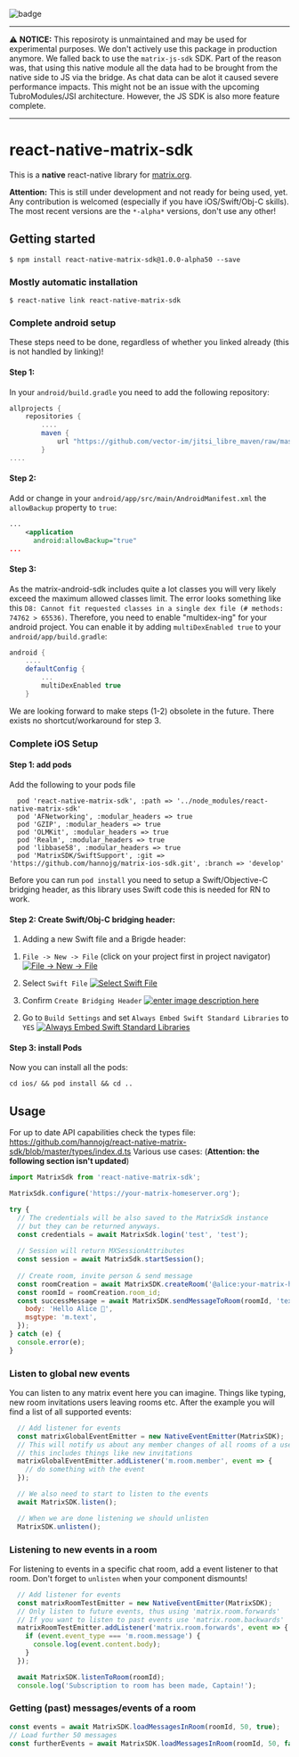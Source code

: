 ![badge](https://img.shields.io/npm/v/react-native-matrix-sdk)

<hr />

⚠️ <b>NOTICE:</b> This reposiroty is unmaintained and may be used for experimental purposes. We don't actively use this package in production anymore.
We falled back to use the `matrix-js-sdk` SDK. Part of the reason was, that using this native module all the data had to be brought from the native side to JS via the bridge. As chat data can be alot it caused severe performance impacts. This might not be an issue with the upcoming TubroModules/JSI architecture. However, the JS SDK is also more feature complete.

<hr />

# react-native-matrix-sdk

This is a **native** react-native library for [matrix.org](https://matrix.org). 

**Attention:** This is still under development and not ready for being used, yet. 
Any contribution is welcomed (especially if you have iOS/Swift/Obj-C skills).
The most recent versions are the `*-alpha*` versions, don't use any other!

## Getting started

`$ npm install react-native-matrix-sdk@1.0.0-alpha50 --save`

### Mostly automatic installation

`$ react-native link react-native-matrix-sdk`

### Complete android setup

These steps need to be done, regardless of whether you linked already (this is not handled by linking)!

#### Step 1:
In your `android/build.gradle` you need to add the following repository: 
```groovy
allprojects {
    repositories {
        ....
        maven {
            url "https://github.com/vector-im/jitsi_libre_maven/raw/master/releases"
        }
....
```

#### Step 2:

Add or change in your `android/app/src/main/AndroidManifest.xml` the `allowBackup` property to `true`:
```xml
...
    <application
      android:allowBackup="true"
...
```

#### Step 3:

As the matrix-android-sdk includes quite a lot classes you will very likely exceed the maximum allowed classes
limit. The error looks something like this `D8: Cannot fit requested classes in a single dex file (# methods: 74762 > 65536)`.
Therefore, you need to enable "multidex-ing" for your android project. You can enable it by adding `multiDexEnabled true` to your 
`android/app/build.gradle`:

```groovy
android {
    ....
    defaultConfig {
        ...
        multiDexEnabled true
    }
```


We are looking forward to make steps (1-2) obsolete in the future. There exists no shortcut/workaround for step 3.

### Complete iOS Setup

#### Step 1: add pods

Add the following to your pods file
```text
  pod 'react-native-matrix-sdk', :path => '../node_modules/react-native-matrix-sdk'
  pod 'AFNetworking', :modular_headers => true
  pod 'GZIP', :modular_headers => true
  pod 'OLMKit', :modular_headers => true
  pod 'Realm', :modular_headers => true
  pod 'libbase58', :modular_headers => true
  pod 'MatrixSDK/SwiftSupport', :git => 'https://github.com/hannojg/matrix-ios-sdk.git', :branch => 'develop'
```

Before you can run `pod install` you need to setup a Swift/Objective-C bridging header, as this library uses 
Swift code this is needed for RN to work.

#### Step 2: Create Swift/Obj-C bridging header:

1. Adding a new Swift file and a Brigde header:

1) `File -> New -> File` (click on your project first in project navigator)
[![`File -> New -> File`][1]][1]

2) Select `Swift File` [![Select `Swift File`][2]][2]

3) Confirm `Create Bridging Header` [![enter image description here][3]][3]

2. Go to `Build Settings` and set `Always Embed Swift Standard Libraries` to `YES` [![Always Embed Swift Standard Libraries][4]][4]


  [1]: https://i.stack.imgur.com/mI7pc.jpg
  [2]: https://i.stack.imgur.com/VbeJb.png
  [3]: https://i.stack.imgur.com/WXTz2.png
  [4]: https://i.stack.imgur.com/XtABe.png
  
#### Step 3: install Pods

Now you can install all the pods:
```shell script
cd ios/ && pod install && cd ..
```

## Usage

For up to date API capabilities check the types file: https://github.com/hannojg/react-native-matrix-sdk/blob/master/types/index.d.ts
Various use cases: (**Attention: the following section isn't updated**)

```javascript
import MatrixSdk from 'react-native-matrix-sdk';

MatrixSdk.configure('https://your-matrix-homeserver.org');

try {
  // The credentials will be also saved to the MatrixSdk instance
  // but they can be returned anyways.
  const credentials = await MatrixSdk.login('test', 'test');
  
  // Session will return MXSessionAttributes
  const session = await MatrixSdk.startSession();
                                                                                       
  // Create room, invite person & send message
  const roomCreation = await MatrixSDK.createRoom('@alice:your-matrix-homeserver.org');
  const roomId = roomCreation.room_id;
  const successMessage = await MatrixSDK.sendMessageToRoom(roomId, 'text', {
    body: 'Hello Alice 🚀',
    msgtype: 'm.text',
  });
} catch (e) {
  console.error(e);
}
```

### Listen to global new events 

You can listen to any matrix event here you can imagine. Things like typing, new room invitations
users leaving rooms etc. 
After the example you will find a list of all supported events:

```javascript
  // Add listener for events
  const matrixGlobalEventEmitter = new NativeEventEmitter(MatrixSDK);
  // This will notify us about any member changes of all rooms of a user
  // this includes things like new invitations
  matrixGlobalEventEmitter.addListener('m.room.member', event => {
    // do something with the event
  });

  // We also need to start to listen to the events
  await MatrixSDK.listen();

  // When we are done listening we should unlisten
  MatrixSDK.unlisten();
```

### Listening to new events in a room

For listening to events in a specific chat room, add a event listener to that room.
Don't forget to `unlisten` when your component dismounts!

```javascript 
  // Add listener for events
  const matrixRoomTestEmitter = new NativeEventEmitter(MatrixSDK);
  // Only listen to future events, thus using 'matrix.room.forwards'
  // If you want to listen to past events use 'matrix.room.backwards'
  matrixRoomTestEmitter.addListener('matrix.room.forwards', event => {
    if (event.event_type === 'm.room.message') {
      console.log(event.content.body);
    }
  });

  await MatrixSDK.listenToRoom(roomId);
  console.log('Subscription to room has been made, Captain!');
```

### Getting (past) messages/events of a room

```javascript
const events = await MatrixSDK.loadMessagesInRoom(roomId, 50, true);
// Load further 50 messages
const furtherEvents = await MatrixSDK.loadMessagesInRoom(roomId, 50, false);
``` 
